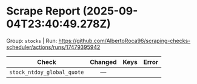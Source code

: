 # Scrape Report (2025-09-04T23:40:49.278Z)

Group: `stocks`  |  Run: https://github.com/AlbertoRoca96/scraping-checks-scheduler/actions/runs/17479395942

| Check | Changed | Keys | Error |
|---|:---:|:--|:--|
| `stock_ntdoy_global_quote` | — |  |  |

